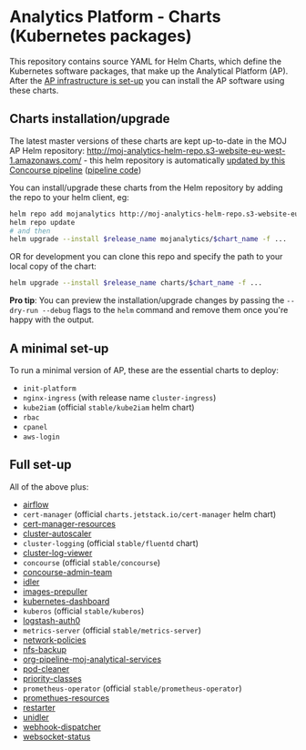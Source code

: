# Analytics Platform - Charts (Kubernetes packages)

This repository contains source YAML for Helm Charts, which define the Kubernetes software packages, that make up the Analytical Platform (AP). After the [AP infrastructure is set-up](https://github.com/ministryofjustice/analytics-platform-ops/blob/master/README.md) you can install the AP software using these charts.

## Charts installation/upgrade

The latest master versions of these charts are kept up-to-date in the MOJ AP Helm repository:
http://moj-analytics-helm-repo.s3-website-eu-west-1.amazonaws.com/ - this helm repository is automatically [updated by this Concourse pipeline](https://concourse.services.alpha.mojanalytics.xyz/teams/admin/pipelines/update-helm-repo) ([pipeline code](https://github.com/ministryofjustice/analytics-platform-concourse-pipelines#update-helm-repoyaml))

You can install/upgrade these charts from the Helm repository by adding the repo to your helm client, eg:

```sh
helm repo add mojanalytics http://moj-analytics-helm-repo.s3-website-eu-west-1.amazonaws.com/
helm repo update
# and then
helm upgrade --install $release_name mojanalytics/$chart_name -f ...
```

OR for development you can clone this repo and specify the path to your local copy of the chart:

```sh
helm upgrade --install $release_name charts/$chart_name -f ...
```

**Pro tip**: You can preview the installation/upgrade changes by passing the `--dry-run --debug` flags to the `helm` command and remove them once you're happy with the output.

## A minimal set-up

To run a minimal version of AP, these are the essential charts to deploy:

* `init-platform`
* `nginx-ingress` (with release name `cluster-ingress`)
* `kube2iam` (official `stable/kube2iam` helm chart)
* `rbac`
* `cpanel`
* `aws-login`

## Full set-up

All of the above plus:

* [airflow](./charts/airflow-k8s)
* `cert-manager` (official `charts.jetstack.io/cert-manager` helm chart)
* [cert-manager-resources](./charts/cert-manager-resources)
* [cluster-autoscaler](./charts/cluster-autoscaler)
* `cluster-logging` (official `stable/fluentd` chart)
* [cluster-log-viewer](./charts/kibana-auth-proxy)
* `concourse` (official `stable/concourse`)
* [concourse-admin-team](./charts/concourse-admin-team)
* [idler](./charts/idler)
* [images-prepuller](./charts/images-prepuller)
* [kubernetes-dashboard](./charts/kubernetes-dashboard)
* `kuberos` (official `stable/kuberos`)
* [logstash-auth0](./charts/logstash)
* `metrics-server` (official `stable/metrics-server`)
* [network-policies](./charts/network-policies)
* [nfs-backup](./charts/nfs-backup)
* [org-pipeline-moj-analytical-services](./charts/concourse-org-pipeline)
* [pod-cleaner](./charts/pod-cleaner)
* [priority-classes](./charts/priority-classes)
* `prometheus-operator` (official `stable/prometheus-operator`)
* [promethues-resources](./charts/prometheus-resources)
* [restarter](./charts/restarter)
* [unidler](./charts/unidler)
* [webhook-dispatcher](./charts/webhook-dispatcher)
* [websocket-status](./charts/websocket-status)
